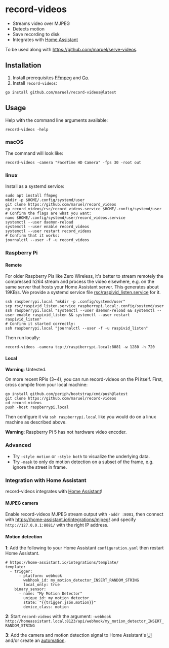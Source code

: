 # record-videos

- Streams video over MJPEG
- Detects motion
- Save recording to disk
- Integrates with [Home Assistant](#integration-with-home-assistant)

To be used along with https://github.com/maruel/serve-videos.


## Installation

1. Install prerequisites [FFmpeg](https://ffmpeg.org/download.html) and [Go](https://go.dev/dl).
2. Install `record-videos`:

```
go install github.com/maruel/record-videos@latest
```


## Usage

Help with the command line arguments available:

```
record-videos -help
```


### macOS

The command will look like:

```
record-videos -camera "FaceTime HD Camera" -fps 30 -root out
```


### linux

Install as a systemd service:

```
sudo apt install ffmpeg
mkdir -p $HOME/.config/systemd/user
git clone https://github.com/maruel/record_videos
cp record_videos/rsc/record_videos.service $HOME/.config/systemd/user
# Confirm the flags are what you want:
nano $HOME/.config/systemd/user/record_videos.service
systemctl --user daemon-reload
systemctl --user enable record_videos
systemctl --user restart record_videos
# Confirm that it works:
journalctl --user -f -u record_videos
```


### Raspberry Pi


#### Remote

For older Raspberry Pis like Zero Wireless, it's better to stream remotely the
compressed h264 stream and process the video elsewhere, e.g. on the same server
that hosts your Home Assistant server. This generates about 19KB/s. We provide a
systemd service file
[rsc/raspivid_listen.service](https://github.com/maruel/record-videos/blob/main/rsc/raspivid_listen.service)
for it.

```
ssh raspberrypi.local "mkdir -p .config/systemd/user"
scp rsc/raspivid_listen.service raspberrypi.local:.config/systemd/user
ssh raspberrypi.local "systemctl --user daemon-reload && systemctl --user enable raspivid_listen && systemctl --user restart raspivid_listen"
# Confirm it started correctly:
ssh raspberrypi.local "journalctl --user -f -u raspivid_listen"
```

Then run locally:

```
record-videos -camera tcp://raspiberrypi.local:8081 -w 1280 -h 720
```


#### Local

**Warning**: Untested.

On more recent RPis (3~4), you can run record-videos on the Pi itself. First,
cross compile from your local machine:

```
go install github.com/periph/bootstrap/cmd/push@latest
git clone https://github.com/maruel/record-videos
cd record-videos
push -host raspberrypi.local
```

Then configure it via `ssh raspberrypi.local` like you would do on a linux
machine as described above.

**Warning**: Raspberry Pi 5 has not hardware video encoder.


### Advanced

- Try `-style motion` or `-style both` to visualize the underlying data.
- Try `-mask` to only do motion detection on a subset of the frame, e.g. ignore
  the street in frame.


### Integration with Home Assistant

record-videos integrates with [Home Assistant](https://home-assistant.io/)!


#### MJPEG camera

Enable record-videos MJPEG stream output with `-addr :8081`, then connect with
https://home-assistant.io/integrations/mjpeg/ and specify
`http://127.0.0.1:8081/` with the right IP address.


#### Motion detection

**1**: Add the following to your Home Assistant `configuration.yaml` then
restart Home Assistant.

```
# https://home-assistant.io/integrations/template/
template:
  - trigger:
      - platform: webhook
        webhook_id: my_motion_detector_INSERT_RANDOM_STRING
        local_only: true
    binary_sensor:
      - name: "My Motion Detector"
        unique_id: my_motion_detector
        state: "{{trigger.json.motion}}"
        device_class: motion
```

**2**: Start `record-videos` with the argument:
  `-webhook http://homeassistant.local:8123/api/webhook/my_motion_detector_INSERT_RANDOM_STRING`

**3**: Add the camera and motion detection signal to Home Assistant's
[UI](https://home-assistant.io/dashboards/)
and/or create an [automation](https://home-assistant.io/docs/automation/).
